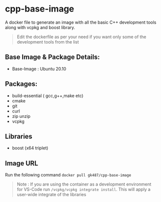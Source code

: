 # cpp-base-image
A docker file to generate an image with all the basic C++ development tools along with vcpkg and boost library.

> Edit the dockerfile as per your need if you want only some of the development tools from the list

## Base Image & Package Details:
- Base-Image : Ubuntu 20.10
## Packages:
- build-essential ( gcc,g++,make etc)
- cmake
- git
- curl
- zip unzip
- vcpkg
## Libraries
- boost (x64 triplet)


## Image URL
Run the following command
`docker pull gk487/cpp-base-image`


> Note : If you are using the container as a development environment for VS-Code run `/vcpkg/vcpkg integrate install`. This will apply a user-wide integrate of the libraries